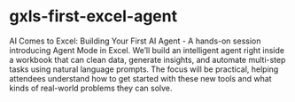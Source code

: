 # gxls-first-excel-agent

AI Comes to Excel: Building Your First AI Agent - A hands-on session introducing Agent Mode in Excel. We’ll build an intelligent agent right inside a workbook that can clean data, generate insights, and automate multi-step tasks using natural language prompts. The focus will be practical, helping attendees understand how to get started with these new tools and what kinds of real-world problems they can solve.
